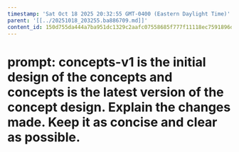 ```yaml
---
timestamp: 'Sat Oct 18 2025 20:32:55 GMT-0400 (Eastern Daylight Time)'
parent: '[[../20251018_203255.ba886709.md]]'
content_id: 150d755da444a7ba951dc1329c2aafc07558685f777f11118ec7591896ddba2f
---
```


# prompt: concepts-v1 is the initial design of the concepts and concepts is the latest version of the concept design. Explain the changes made. Keep it as concise and clear as possible.
